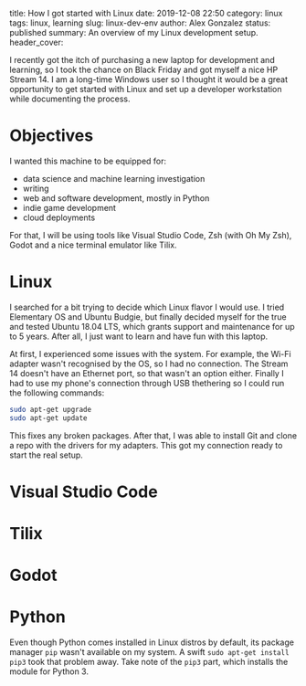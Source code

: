 title: How I got started with Linux
date: 2019-12-08 22:50
category: linux
tags: linux, learning
slug: linux-dev-env
author: Alex Gonzalez
status: published
summary: An overview of my Linux development setup.
header_cover: 

I recently got the itch of purchasing a new laptop for development and learning, so I took the chance on Black Friday and got myself a nice HP Stream 14. I am a long-time Windows user so I thought it would be a great opportunity to get started with Linux and set up a developer workstation while documenting the process.

# Objectives

I wanted this machine to be equipped for:

* data science and machine learning investigation
* writing
* web and software development, mostly in Python
* indie game development
* cloud deployments


For that, I will be using tools like Visual Studio Code, Zsh (with Oh My Zsh), Godot and a nice terminal emulator like Tilix.

# Linux

I searched for a bit trying to decide which Linux flavor I would use. I tried Elementary OS and Ubuntu Budgie, but finally decided myself for the true and tested Ubuntu 18.04 LTS, which grants support and maintenance for up to 5 years. After all, I just want to learn and have fun with this laptop.

At first, I experienced some issues with the system. For example, the Wi-Fi adapter wasn't recognised by the OS, so I had no connection. The Stream 14 doesn't have an Ethernet port, so that wasn't an option either. Finally I had to use my phone's connection through USB thethering so I could run the following commands:

```bash
sudo apt-get upgrade
sudo apt-get update
```

This fixes any broken packages. After that, I was able to install Git and clone a repo with the drivers for my adapters. This got my connection ready to start the real setup.

# Visual Studio Code

# Tilix

# Godot


# Python

Even though Python comes installed in Linux distros by default, its package manager `pip` wasn't available on my system. A swift `sudo apt-get install pip3` took that problem away.
Take note of the `pip3` part, which installs the module for Python 3.

